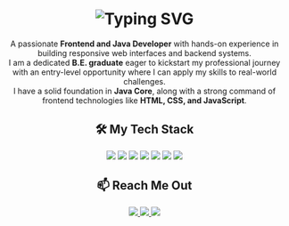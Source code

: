 <h1 align="center">
  <img src="https://readme-typing-svg.demolab.com?font=Times+New+Roman&weight=700&size=35&duration=3000&pause=1000&color=800080&center=true&vCenter=true&width=600&lines=Hi+%F0%9F%91%8B+I'm+Maheetha+Sakthivel" alt="Typing SVG" />
</h1>

<p align="center">
  A passionate <strong>Frontend and Java Developer</strong> with hands-on experience in building responsive web interfaces and backend systems.<br/>
  I am a dedicated <strong>B.E. graduate</strong> eager to kickstart my professional journey with an entry-level opportunity where I can apply my skills to real-world challenges.<br/>
  I have a solid foundation in <strong>Java Core</strong>, along with a strong command of frontend technologies like <strong>HTML, CSS, and JavaScript</strong>.
</p>

<h2 align="center">🛠️ My Tech Stack</h2>

<p align="center">
  <img src="https://img.shields.io/badge/C-00599C?style=for-the-badge&logo=c&logoColor=white" />
  <img src="https://img.shields.io/badge/JAVA-ED8B00?style=for-the-badge&logo=java&logoColor=white" />
  <img src="https://img.shields.io/badge/PYTHON-3776AB?style=for-the-badge&logo=python&logoColor=white" />
  <img src="https://img.shields.io/badge/SQL-003B57?style=for-the-badge&logo=postgresql&logoColor=white" />
  <img src="https://img.shields.io/badge/HTML5-E34F26?style=for-the-badge&logo=html5&logoColor=white" />
  <img src="https://img.shields.io/badge/CSS3-1572B6?style=for-the-badge&logo=css3&logoColor=white" />
  <img src="https://img.shields.io/badge/JAVASCRIPT-F7DF1E?style=for-the-badge&logo=javascript&logoColor=black" />
</p>

<h2 align="center">📫 Reach Me Out</h2>

<p align="center">
  <a href="https://www.linkedin.com/in/maheetha-s-743b18256/" target="_blank">
    <img src="https://img.shields.io/badge/LinkedIn-0A66C2?style=for-the-badge&logo=linkedin&logoColor=white" />
  </a>
  <a href="mailto:maheethasakthivel22@gmail.com" target="_blank">
    <img src="https://img.shields.io/badge/Gmail-D14836?style=for-the-badge&logo=gmail&logoColor=white" />
  </a>
  <a href="https://leetcode.com/u/YGSQBYyqqL/" target="_blank">
    <img src="https://img.shields.io/badge/LeetCode-FFA116?style=for-the-badge&logo=leetcode&logoColor=black" />
  </a>
</p>

